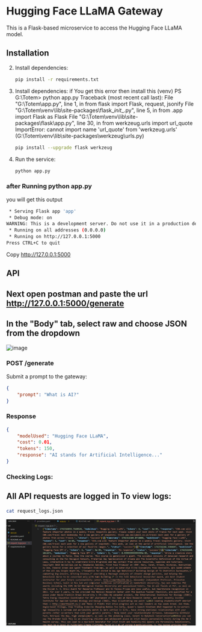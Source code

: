 # Hugging Face LLaMA Gateway

This is a Flask-based microservice to access the Hugging Face LLaMA model.

## Installation


2. Install dependencies:
    ```bash
    pip install -r requirements.txt
    ```

3. Install dependencies:  if You get this error then install this 
(venv) PS G:\Totem> python app.py
Traceback (most recent call last):
  File "G:\Totem\app.py", line 1, in <module>
    from flask import Flask, request, jsonify
  File "G:\Totem\venv\lib\site-packages\flask\__init__.py", line 5, in <module>
    from .app import Flask as Flask
  File "G:\Totem\venv\lib\site-packages\flask\app.py", line 30, in <module>
    from werkzeug.urls import url_quote
ImportError: cannot import name 'url_quote' from 'werkzeug.urls' (G:\Totem\venv\lib\site-packages\werkzeug\urls.py)
   
    ```bash
    pip install --upgrade flask werkzeug
    ```

4. Run the service:
    ```bash
    python app.py
    ```
### after Running python app.py
you will get this output
```bash
 * Serving Flask app 'app'
 * Debug mode: on
WARNING: This is a development server. Do not use it in a production deployment. Use a production WSGI server instead.
 * Running on all addresses (0.0.0.0)
 * Running on http://127.0.0.1:5000
Press CTRL+C to quit
```
Copy http://127.0.0.1:5000

## API

## Next open postman and paste the url http://127.0.0.1:5000/generate
## In the "Body" tab, select raw and choose JSON from the dropdown
![image](https://github.com/user-attachments/assets/8fc55936-318a-4cfe-98bf-586984bb3d47)


### POST /generate
Submit a prompt to the gateway:
```json
{
    "prompt": "What is AI?"
}
```

### Response
```json
{
    "modelUsed": "Hugging Face LLaMA",
    "cost": 0.01,
    "tokens": 150,
    "response": "AI stands for Artificial Intelligence..."
}
```

### Checking Logs:
## All API requests are logged in To view logs:
```bash
cat request_logs.json
```
![alt text](image.png)